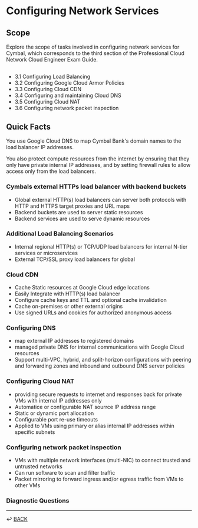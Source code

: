 # Configuring Network Services

## Scope

Explore the scope of tasks involved in configuring network services for Cymbal, which corresponds to the third section of the Professional Cloud Network Cloud Engineer Exam Guide.

##

* 3.1 Configuring Load Balancing
* 3.2 Configuring Google Cloud Armor Policies
* 3.3 Configuring Cloud CDN
* 3.4 Configuring and maintaining Cloud DNS
* 3.5 Configuring Cloud NAT
* 3.6 Configuring network packet inspection

## Quick Facts

You use Google Cloud DNS to map Cymbal Bank's domain names to the load balancer IP addresses.

You also protect compute resources from the internet by ensuring that they only have private internal IP addresses, and by setting firewall rules to allow access only from the load balancers.

### Cymbals external HTTPs load balancer with backend buckets

* Global external HTTP(s) load balancers can server both protocols with HTTP and HTTPS target proxies and URL maps
* Backend buckets are used to server static resources
* Backend services are used to serve dynamic resources

### Additional Load Balancing Scenarios

* Internal regional HTTP(s) or TCP/UDP load balancers for internal N-tier services or microservices
* External TCP/SSL proxy load balancers for global 

### Cloud CDN

* Cache Static resources at Google Cloud edge locations
* Easily Integrate with HTTP(s) load balancer
* Configure cache keys and TTL and optional cache invalidation
* Cache on-premises or other external origins
* Use signed URLs and cookies for authorized anonymous access 

### Configuring DNS

* map external IP addresses to registered domains
* managed private DNS for internal communications with Google Cloud resources
* Support multi-VPC, hybrid, and split-horizon configurations with peering and forwarding zones and inbound and outbound DNS server policies

### Configuring Cloud NAT

* providing secure requests to internet and responses back for private VMs with internal IP addresses only
* Automatice or configurable NAT sourrce IP address range
* Static or dynamic port allocation
* Configurable port re-use timeouts
* Applied to VMs using primary or alias internal IP addresses within specific subnets

### Configuring network packet inspection

* VMs with multiple network interfaces (multi-NIC) to connect trusted and untrusted networks
* Can run software to scan and filter traffic
* Packet mirroring to forward ingress and/or egress traffic from VMs to other VMs

### Diagnostic Questions

---

↩️ [BACK](../../README.md)
